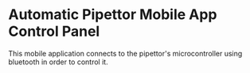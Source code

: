 # Automatic Pipettor Mobile App Control Panel
This mobile application connects to the pipettor's microcontroller
using bluetooth in order to control it.
